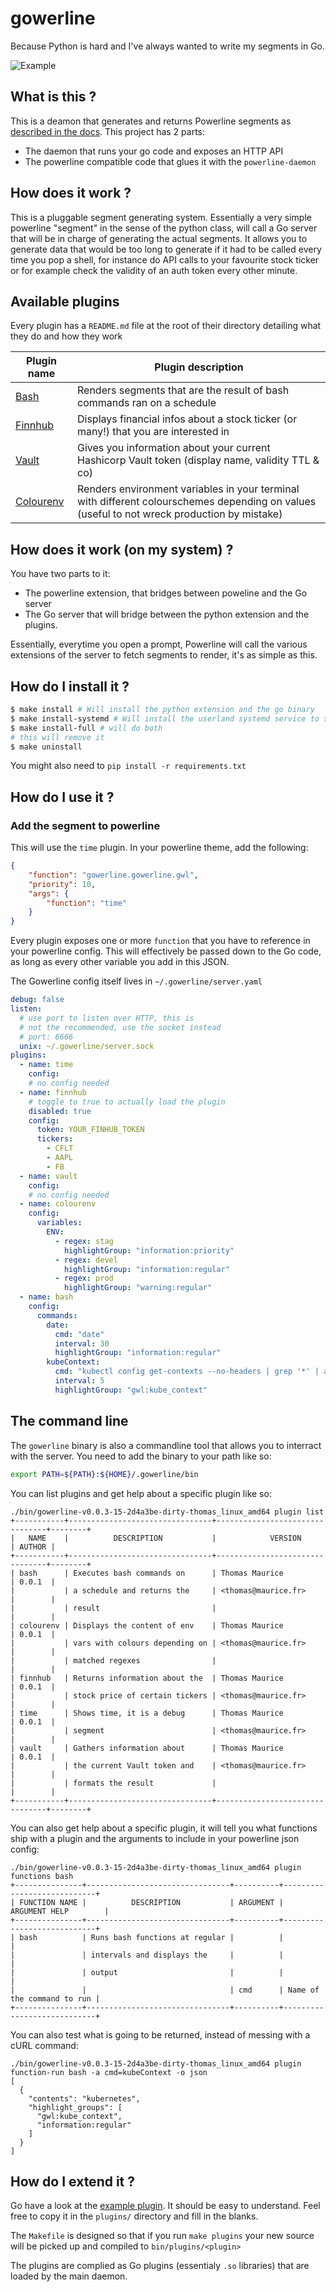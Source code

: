 # gowerline

Because Python is hard and I've always wanted to write my segments in Go.

![Example](https://github.com/thomas-maurice/gowerline/blob/master/_assets/demo.gif)

## What is this ?
This is a deamon that generates and returns Powerline segments as [described in the docs](https://powerline.readthedocs.io/en/master/develop/segments.html).
This project has 2 parts:
* The daemon that runs your go code and exposes an HTTP API
* The powerline compatible code that glues it with the `powerline-daemon`

## How does it work ?
This is a pluggable segment generating system. Essentially a very simple powerline "segment" in the sense
of the python class, will call a Go server that will be in charge of generating the actual segments. It allows you
to generate data that would be too long to generate if it had to be called every time you pop a shell,
for instance do API calls to your favourite stock ticker or for example check the validity of an auth token
every other minute.

## Available plugins

Every plugin has a `README.md` file at the root of their directory detailing what they do and how they work

| Plugin name | Plugin description |
|-------|-------|
| [Bash](https://github.com/thomas-maurice/gowerline/blob/master/plugins/bash/README.md) | Renders segments that are the result of bash commands ran on a schedule |
| [Finnhub](https://github.com/thomas-maurice/gowerline/blob/master/plugins/finnhub/README.md) | Displays financial infos about a stock ticker (or many!) that you are interested in |
| [Vault](https://github.com/thomas-maurice/gowerline/blob/master/plugins/vault/README.md) | Gives you information about your current Hashicorp Vault token (display name, validity TTL & co) |
| [Colourenv](https://github.com/thomas-maurice/gowerline/blob/master/plugins/colourenv/README.md) | Renders environment variables in your terminal with different colourschemes depending on values (useful to not wreck production by mistake) |

## How does it work (on my system) ?
You have two parts to it:
* The powerline extension, that bridges between poweline and the Go server
* The Go server that will bridge between the python extension and the plugins.

Essentially, everytime you open a prompt, Powerline will call the various extensions of the server to
fetch segments to render, it's as simple as this.

## How do I install it ?
```bash
$ make install # Will install the python extension and the go binary
$ make install-systemd # Will install the userland systemd service to start the server
$ make install-full # will do both
# this will remove it
$ make uninstall
```

You might also need to `pip install -r requirements.txt`

## How do I use it ?
### Add the segment to powerline
This will use the `time` plugin. In your powerline theme, add the following:
```json
{
    "function": "gowerline.gowerline.gwl",
    "priority": 10,
    "args": {
        "function": "time"
    }
}
```

Every plugin exposes one or more `function` that you have to reference in your powerline config. This will effectively
be passed down to the Go code, as long as every other variable you add in this JSON.

The Gowerline config itself lives in `~/.gowerline/server.yaml`
```yaml
debug: false
listen:
  # use port to listen over HTTP, this is
  # not the recommended, use the socket instead
  # port: 6666
  unix: ~/.gowerline/server.sock
plugins:
  - name: time
    config:
    # no config needed
  - name: finnhub
    # toggle to true to actually load the plugin
    disabled: true
    config:
      token: YOUR_FINHUB_TOKEN
      tickers:
        - CFLT
        - AAPL
        - FB
  - name: vault
    config:
    # no config needed
  - name: colourenv
    config:
      variables:
        ENV:
          - regex: stag
            highlightGroup: "information:priority"
          - regex: devel
            highlightGroup: "information:regular"
          - regex: prod
            highlightGroup: "warning:regular"
  - name: bash
    config:
      commands:
        date:
          cmd: "date"
          interval: 30
          highlightGroup: "information:regular"
        kubeContext:
          cmd: "kubectl config get-contexts --no-headers | grep '*' | awk '{ print $3 }'"
          interval: 5
          highlightGroup: "gwl:kube_context"
```

## The command line
The `gowerline` binary is also a commandline tool that allows you to interract with the server.
You need to add the binary to your path like so:
```bash
export PATH=${PATH}:${HOME}/.gowerline/bin
```

You can list plugins and get help about a specific plugin like so:
```
./bin/gowerline-v0.0.3-15-2d4a3be-dirty-thomas_linux_amd64 plugin list
+-----------+--------------------------------+--------------------------------+--------+
|   NAME    |          DESCRIPTION           |            VERSION             | AUTHOR |
+-----------+--------------------------------+--------------------------------+--------+
| bash      | Executes bash commands on      | Thomas Maurice                 | 0.0.1  |
|           | a schedule and returns the     | <thomas@maurice.fr>            |        |
|           | result                         |                                |        |
| colourenv | Displays the content of env    | Thomas Maurice                 | 0.0.1  |
|           | vars with colours depending on | <thomas@maurice.fr>            |        |
|           | matched regexes                |                                |        |
| finnhub   | Returns information about the  | Thomas Maurice                 | 0.0.1  |
|           | stock price of certain tickers | <thomas@maurice.fr>            |        |
| time      | Shows time, it is a debug      | Thomas Maurice                 | 0.0.1  |
|           | segment                        | <thomas@maurice.fr>            |        |
| vault     | Gathers information about      | Thomas Maurice                 | 0.0.1  |
|           | the current Vault token and    | <thomas@maurice.fr>            |        |
|           | formats the result             |                                |        |
+-----------+--------------------------------+--------------------------------+--------+
```

You can also get help about a specific plugin, it will tell you what functions ship with a plugin and the arguments to include in your powerline json config:
```
./bin/gowerline-v0.0.3-15-2d4a3be-dirty-thomas_linux_amd64 plugin functions bash
+---------------+--------------------------------+----------+----------------------------+
| FUNCTION NAME |          DESCRIPTION           | ARGUMENT |       ARGUMENT HELP        |
+---------------+--------------------------------+----------+----------------------------+
| bash          | Runs bash functions at regular |          |                            |
|               | intervals and displays the     |          |                            |
|               | output                         |          |                            |
|               |                                | cmd      | Name of the command to run |
+---------------+--------------------------------+----------+----------------------------+
```

You can also test what is going to be returned, instead of messing with a cURL command:
```
./bin/gowerline-v0.0.3-15-2d4a3be-dirty-thomas_linux_amd64 plugin function-run bash -a cmd=kubeContext -o json 
[
  {
    "contents": "kubernetes",
    "highlight_groups": [
      "gwl:kube_context",
      "information:regular"
    ]
  }
]
```

## How do I extend it ?
Go have a look at the [example plugin](https://github.com/thomas-maurice/gowerline/blob/master/plugins/sample_plugin/README.md). It should
be easy to understand. Feel free to copy it in the `plugins/` directory and fill in the blanks.

The `Makefile` is designed so that if you run `make plugins` your new source will be picked up and compiled to `bin/plugins/<plugin>`

The plugins are complied as Go plugins (essentialy `.so` libraries) that are loaded by the main daemon.